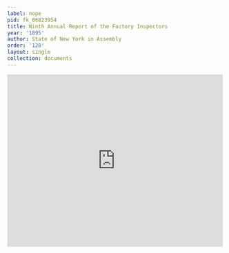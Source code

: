 ```yaml
---
label: nope
pid: fk_06823954
title: Ninth Annual Report of the Factory Inspectors
year: '1895'
author: State of New York in Assembly
order: '128'
layout: single
collection: documents
---
```

<iframe src="https://northwestern.app.box.com/embed/s/fu392hj2qqkl3m1fh1p0kyjvn2s0yryg?sortColumn=date&view=list" width="500" height="400" frameborder="0" allowfullscreen webkitallowfullscreen msallowfullscreen></iframe>
